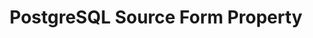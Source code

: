---
# -------------------------- #
#        CONTENT TYPE        #
# -------------------------- #

content-type: "api-form"
form-type: "source"
key: "source-form-properties-postgresql-object"


# -------------------------- #
#        OBJECT INFO         #
# -------------------------- #

title: "PostgreSQL Source Form Property"
api-type: "platform.postgres"
display-name: "PostgreSQL"

source-type: "database"
docs-name: "postgres"
db-type: "postgres"

description: ""


# -------------------------- #
#      OBJECT ATTRIBUTES     #
# -------------------------- #

## See these fields in _data/connect/common/database-sources.yml > all-databases
## This object will also list the fields in the `mysql` list ^

uses-common-fields: true
uses-feature-fields: true
---